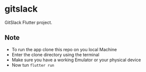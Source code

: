# gitslack

GitSlack Flutter project.

## Note

- To run the app clone this repo on you local Machine
- Enter the clone directory using the terminal
- Make sure you have a working Emulator or your physical device
- Now tun `flutter run`
